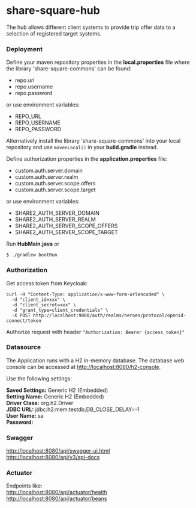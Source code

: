 # share-square-hub

The hub allows different client systems to provide trip offer data to a selection of registered target systems.

### Deployment

Define your maven repository properties in the **local.properties** file where the library 'share-square-commons' can be found:

* repo.url
* repo.username
* repo.password

or use environment variables:

* REPO_URL
* REPO_USERNAME
* REPO_PASSWORD

Alternatively install the library 'share-square-commons' into your local repository and use `mavenLocal()` in your **build.gradle** instead.

Define authorization properties in the **application.properties** file:

* custom.auth.server.domain
* custom.auth.server.realm
* custom.auth.server.scope.offers
* custom.auth.server.scope.target

or use environment variables:

* SHARE2_AUTH_SERVER_DOMAIN
* SHARE2_AUTH_SERVER_REALM
* SHARE2_AUTH_SERVER_SCOPE_OFFERS
* SHARE2_AUTH_SERVER_SCOPE_TARGET

Run **HubMain.java** or

```
$ ./gradlew bootRun
```

### Authorization

Get access token from Keycloak:

```
curl -H "Content-Type: application/x-www-form-urlencoded" \
  -d "client_id=xxx" \
  -d "client_secret=xxx" \
  -d "grant_type=client_credentials" \
  -X POST http://localhost:9080/auth/realms/heroes/protocol/openid-connect/token
```

Authorize request with header `"Authorization: Bearer {access_token}"`

### Datasource

The Application runs with a H2 in-memory database. The database web console can be accessed at   [http://localhost:8080/h2-console](http://localhost:8080/h2-console).

Use the following settings:

**Saved Settings:** Generic H2 (Embedded)  
**Setting Name:** Generic H2 (Embedded)  
**Driver Class:** org.h2.Driver  
**JDBC URL:** jdbc:h2:mem:testdb;DB_CLOSE_DELAY=-1  
**User Name:** sa  
**Password:**

### Swagger

[http://localhost:8080/api/swagger-ui.html](http://localhost:8080/api/swagger-ui.html)  
[http://localhost:8080/api/v3/api-docs](http://localhost:8080/api/v3/api-docs)

### Actuator

Endpoints like:  
[http://localhost:8080/api/actuator/health](http://localhost:8080/api/actuator/health)  
[http://localhost:8080/api/actuator/beans](http://localhost:8080/api/actuator/beans)
